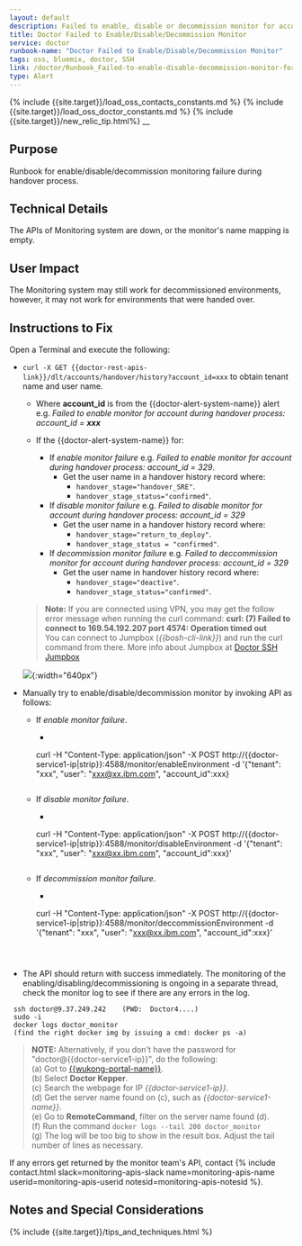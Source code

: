 ```yaml
---
layout: default
description: Failed to enable, disable or decommission monitor for account during handover process.
title: Doctor Failed to Enable/Disable/Decommission Monitor
service: doctor
runbook-name: "Doctor Failed to Enable/Disable/Decommission Monitor"
tags: oss, bluemix, doctor, SSH
link: /doctor/Runbook_Failed-to-enable-disable-decommission-monitor-for-account-during-handover-process-account_id.html
type: Alert
---
```


{% include {{site.target}}/load_oss_contacts_constants.md %}
{% include {{site.target}}/load_oss_doctor_constants.md %}
{% include {{site.target}}/new_relic_tip.html%}
__

## Purpose

Runbook for enable/disable/decommission monitoring failure during handover process.

## Technical Details

The APIs of Monitoring system are down, or the monitor's name mapping is empty.

## User Impact

The Monitoring system may still work for decommissioned environments, however, it may not work for environments that were handed over.

## Instructions to Fix

Open a Terminal and execute the following:
* `curl -X GET {{doctor-rest-apis-link}}/dlt/accounts/handover/history?account_id=xxx` to obtain tenant name and user name.  
  -  Where **account_id** is from the {{doctor-alert-system-name}} alert e.g. _Failed to enable monitor for account during handover process: account_id = **xxx**_

  - If the {{doctor-alert-system-name}} for:
    - If _enable monitor failure_ e.g. _Failed to enable monitor for account during handover process: account_id = 329_.
      * Get the user name in a handover history record where:
        - `handover_stage="handover_SRE"`.
        - `handover_stage_status="confirmed"`.
    - If _disable monitor failure_ e.g. _Failed to disable monitor for account during handover process: account_id = 329_
      * Get the user name in a handover history record where:
        - `handover_stage="return_to_deploy"`.
        - `handover_stage_status = "confirmed"`.
    - If _decommission monitor failure_ e.g. _Failed to deccommission monitor for account during handover process: account_id = 329_
      * Get the user name in handover history record where:
        - `handover_stage="deactive"`.
        - `handover_stage_status="confirmed"`.

  >**Note:** If you are connected using VPN, you may get the follow error message when running the curl command: **curl: (7) Failed to connect to 169.54.192.207 port 4574: Operation timed out**<br> You can connect to Jumpbox (_{{bosh-cli-link}}_) and run the curl command from there. More info about Jumpbox at [Doctor SSH Jumpbox]({{site.baseurl}}/docs/runbooks/doctor/Doctor_SSH_Jumpbox.html)

  ![]({{site.baseurl}}/docs/runbooks/doctor/images/telnet/handover_history.png){:width="640px"}

* Manually try to enable/disable/decommission monitor by invoking API as follows:
    - If _enable monitor failure_.
      * ```
      curl -H "Content-Type: application/json" -X POST http://{{doctor-service1-ip|strip}}:4588/monitor/enableEnvironment -d '{"tenant": "xxx", "user": "xxx@xx.ibm.com", "account_id":xxx}
      ```
    - If _disable monitor failure_.
      * ```
      curl -H "Content-Type: application/json" -X POST http://{{doctor-service1-ip|strip}}:4588/monitor/disableEnvironment -d '{"tenant": "xxx", "user": "xxx@xx.ibm.com", "account_id":xxx}'
      ```
    - If _decommission monitor failure_.
      * ```
      curl -H "Content-Type: application/json" -X POST http://{{doctor-service1-ip|strip}}:4588/monitor/deccommissionEnvironment -d '{"tenant": "xxx", "user": "xxx@xx.ibm.com", "account_id":xxx}'
      ```



* The API should return with success immediately. The monitoring of the enabling/disabling/decommissioning is ongoing in a separate thread, check the monitor log to see if there are any errors in the log.

```
 ssh doctor@9.37.249.242    (PWD:  Doctor4....)
 sudo -i
 docker logs doctor_monitor
 (find the right docker img by issuing a cmd: docker ps -a)
 ```

 > **NOTE:** Alternatively, if you don't have the password for "doctor@{{doctor-service1-ip}}", do the following:<br>
 (a) Got to [{{wukong-portal-name}}]({{wukong-portal-link}}).<br>
 (b) Select **Doctor Kepper**.<br>
 (c) Search the webpage for IP _{{doctor-service1-ip}}_. <br>
 (d) Get the server name found on (c), such as _{{doctor-service1-name}}_. <br>
 (e) Go to **RemoteCommand**, filter on the server name found (d). <br>
 (f) Run the command `docker logs --tail 200 doctor_monitor` <br>
 (g) The log will be too big to show in the result box. Adjust the tail number of lines as necessary.


If any errors get returned by the monitor team's API, contact {% include contact.html slack=monitoring-apis-slack name=monitoring-apis-name userid=monitoring-apis-userid notesid=monitoring-apis-notesid %}.

## Notes and Special Considerations

{% include {{site.target}}/tips_and_techniques.html %}
